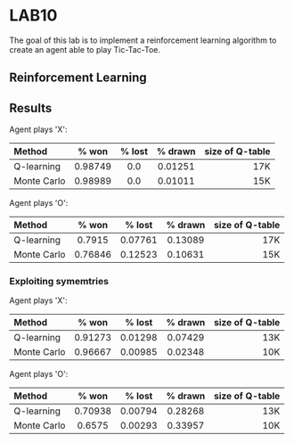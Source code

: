 
# LAB10

The goal of this lab is to implement a reinforcement learning algorithm to create an agent able to play Tic-Tac-Toe.

## Reinforcement Learning


## Results

Agent plays 'X':

| Method      | % won | % lost    | % drawn | size of Q-table|
| :---        |    :----:   |          :---: | :---: | ---: |
| Q-learning      | 0.98749   |  0.0   |  0.01251 | 17K
| Monte Carlo   | 0.98989    | 0.0      |0.01011 | 15K

Agent plays 'O':
    
| Method      | % won | % lost    | % drawn | size of Q-table|
| :---        |    :----:   |          :---: | :---: | ---: |
| Q-learning      | 0.7915   |  0.07761   |  0.13089 | 17K
| Monte Carlo   | 0.76846    | 0.12523     | 0.10631 | 15K
  
### Exploiting symemtries

Agent plays 'X':

| Method      | % won | % lost    | % drawn | size of Q-table|
| :---        |    :----:   |          :---: | :---: |---: |
| Q-learning      |0.91273    |  0.01298     | 0.07429 | 13K
| Monte Carlo   | 0.96667   |   0.00985   |   0.02348| 10K

Agent plays 'O':
        
| Method      | % won      | % lost    | % drawn | size of Q-table|
| :---        |    :----:   |          :---: | :---: | ---: |
| Q-learning      | 0.70938   |  0.00794   |  0.28268 | 13K
| Monte Carlo   | 0.6575    | 0.00293    | 0.33957 | 10K